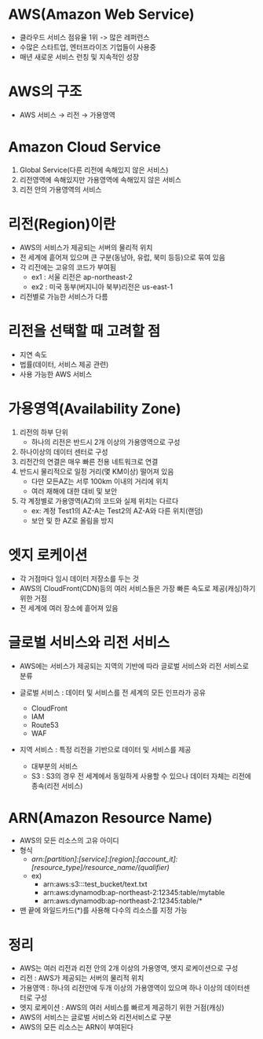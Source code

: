 # AWS(Amazon Web Service)

- 클라우드 서비스 점유율 1위 -> 많은 레퍼런스
- 수많은 스타트업, 엔터프라이즈 기업들이 사용중
- 매년 새로운 서비스 런칭 및 지속적인 성장


# AWS의 구조

- AWS 서비스 &rarr; 리전 &rarr; 가용영역

# Amazon Cloud Service

1. Global Service(다른 리전에 속해있지 않은 서비스)
2. 리전영역에 속해있지만 가용영역에 속해있지 않은 서비스
3. 리전 안의 가용영역의 서비스

# 리전(Region)이란

- AWS의 서비스가 제공되는 서버의 물리적 위치
- 전 세계에 흩어져 있으며 큰 구분(동남아, 유럽, 북미 등등)으로 묶여 있음
- 각 리전에는 고유의 코드가 부여됨
    - ex1 : 서울 리전은 ap-northeast-2
    - ex2 : 미국 동부(버지니아 북부)리전은 us-east-1
- 리전별로 가능한 서비스가 다름

# 리전을 선택할 때 고려할 점

- 지연 속도
- 법률(데이터, 서비스 제공 관련)
- 사용 가능한 AWS 서비스

# 가용영역(Availability Zone)

1. 리전의 하부 단위
    - 하나의 리전은 반드시 2개 이상의 가용영역으로 구성
2. 하나이상의 데이터 센터로 구성
3. 리전간의 연결은 매우 빠른 전용 네트워크로 연결
4. 반드시 물리적으로 일정 거리(몇 KM이상) 떨어져 있음
    - 다만 모든AZ는 서루 100km 이내의 거리에 위치
    - 여러 재해에 대한 대비 및 보안
5. 각 계정별로 가용영역(AZ)의 코드와 실제 위치는 다르다
    - ex: 계정 Test1의 AZ-A는 Test2의 AZ-A와 다른 위치(랜덤)
    - 보안 및 한 AZ로 올림을 방지

# 엣지 로케이션

- 각 거점마다 임시 데이터 저장소를 두는 것
- AWS의 CloudFront(CDN)등의 여러 서비스들은 가장 빠른 속도로 제공(캐싱)하기 위한 거점
- 전 세계에 여러 장소에 흩어져 있음

# 글로벌 서비스와 리전 서비스

- AWS에는 서비스가 제공되는 지역의 기반에 따라 글로벌 서비스와 리전 서비스로 분류
- 글로벌 서비스 : 데이터 및 서비스를 전 세계의 모든 인프라가 공유
    - CloudFront
    - IAM
    - Route53
    - WAF

- 지역 서비스 : 특정 리전을 기반으로 데이터 및 서비스를 제공
    - 대부분의 서비스
    - S3 : S3의 경우 전 세계에서 동일하게 사용할 수 있으나 데이터 자체는 리전에 종속(리전 서비스)

# ARN(Amazon Resource Name)

- AWS의 모든 리소스의 고유 아이디
- 형식
    - *arn:[partition]:[service]:[region]:[account_it]:[resource_type]/resource_name/(qualifier)*
    - ex)
        - arn:aws:s3:::test_bucket/text.txt
        - arn:aws:dynamodb:ap-northeast-2:12345:table/mytable
        - arn:aws:dynamodb:ap-northeast-2:12345:table/*
- 맨 끝에 와일드카드(*)를 사용해 다수의 리소스를 지정 가능

# 정리
- AWS는 여러 리전과 리전 안의 2개 이상의 가용영역, 엣지 로케이션으로 구성
- 리전 : AWS가 제공되는 서버의 물리적 위치
- 가용영역 : 하나의 리전안에 두개 이상의 가용영역이 있으며 하나 이상의 데이터센터로 구성
- 엣지 로케이션 : AWS의 여러 서비스를 빠르게 제공하기 위한 거점(캐싱)
- AWS의 서비스는 글로벌 서비스와 리전서비스로 구분
- AWS의 모든 리소스는 ARN이 부여된다